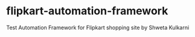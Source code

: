 # flipkart-automation-framework
Test Automation Framework for Flipkart shopping site by Shweta Kulkarni
